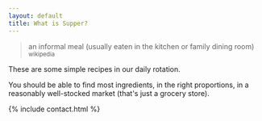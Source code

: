 ```yaml
---
layout: default
title: What is Supper?
---
```


>an informal meal (usually eaten in the kitchen or family dining room)
><small>wikipedia</small>

These are some simple recipes in our daily rotation.

You should be able to find most ingredients, in the right proportions, in a reasonably well-stocked market (that's just a grocery store).

{% include contact.html %}